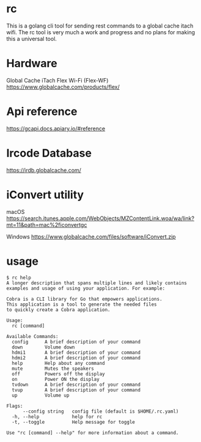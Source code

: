 # rc

This is a golang cli tool for sending rest commands to a global cache itach wifi. The rc tool is very much a work and progress and no plans for making this a universal tool. 

# Hardware
Global Cache iTach Flex Wi-Fi (Flex-WF)
https://www.globalcache.com/products/flex/

# Api reference
https://gcapi.docs.apiary.io/#reference

# Ircode Database
https://irdb.globalcache.com/

# iConvert utility
macOS https://search.itunes.apple.com/WebObjects/MZContentLink.woa/wa/link?mt=11&path=mac%2ficonvertgc

Windows https://www.globalcache.com/files/software/iConvert.zip

# usage
```
$ rc help
A longer description that spans multiple lines and likely contains
examples and usage of using your application. For example:

Cobra is a CLI library for Go that empowers applications.
This application is a tool to generate the needed files
to quickly create a Cobra application.

Usage:
  rc [command]

Available Commands:
  config      A brief description of your command
  down        Volume down
  hdmi1       A brief description of your command
  hdmi2       A brief description of your command
  help        Help about any command
  mute        Mutes the speakers
  off         Powers off the display
  on          Power ON the display
  tvdown      A brief description of your command
  tvup        A brief description of your command
  up          Volume up

Flags:
      --config string   config file (default is $HOME/.rc.yaml)
  -h, --help            help for rc
  -t, --toggle          Help message for toggle

Use "rc [command] --help" for more information about a command.
```
